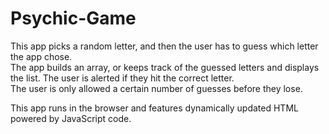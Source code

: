 # Psychic-Game

This app picks a random letter, and then the user has to guess which letter the app chose.
<br>
The app builds an array, or keeps track of the guessed letters and displays the list.
The user is alerted if they hit the correct letter.
<br>
The user is only allowed a certain number of guesses before they lose.

This app runs in the browser and features dynamically updated HTML powered by JavaScript code.
